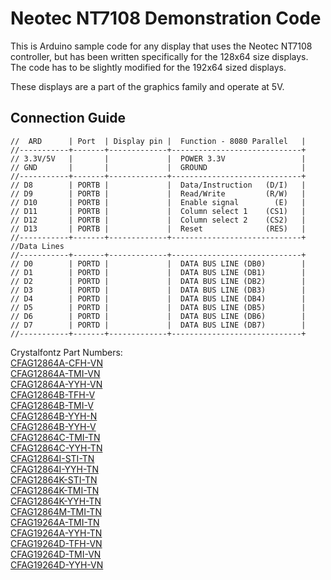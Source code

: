 # Neotec NT7108 Demonstration Code
This is Arduino sample code for any display that uses the Neotec NT7108 controller, but has been written specifically for the 128x64 size displays. The code has to be slightly modified for the 192x64 sized displays.

These displays are a part of the graphics family and operate at 5V.

## Connection Guide
```
//  ARD      | Port  | Display pin |  Function - 8080 Parallel   |
//-----------+-------+-------------+-----------------------------+
// 3.3V/5V   |       |             |  POWER 3.3V                 |
// GND       |       |             |  GROUND                     |
//-----------+-------+-------------+-----------------------------+
// D8        | PORTB |             |  Data/Instruction   (D/I)   |
// D9        | PORTB |             |  Read/Write		 (R/W)   |
// D10       | PORTB |             |  Enable signal	       (E)   |
// D11       | PORTB |             |  Column select 1	 (CS1)   |
// D12       | PORTB |             |  Column select 2	 (CS2)   |
// D13       | PORTB |             |  Reset			     (RES)   |
//-----------+-------+-------------+-----------------------------+
//Data Lines
//-----------+-------+-------------+-----------------------------+
// D0        | PORTD |             |  DATA BUS LINE (DB0)        |
// D1        | PORTD |             |  DATA BUS LINE (DB1)        |
// D2        | PORTD |             |  DATA BUS LINE (DB2)        |
// D3        | PORTD |             |  DATA BUS LINE (DB3)        |
// D4        | PORTD |             |  DATA BUS LINE (DB4)        |
// D5        | PORTD |             |  DATA BUS LINE (DB5)        |
// D6        | PORTD |             |  DATA BUS LINE (DB6)        |
// D7        | PORTD |             |  DATA BUS LINE (DB7)        |
//-----------+-------+-------------+-----------------------------+
```


Crystalfontz Part Numbers:\
[CFAG12864A-CFH-VN](https://www.crystalfontz.com/products/CFAG12864A-CFH-VN)\
[CFAG12864A-TMI-VN](https://www.crystalfontz.com/products/CFAG12864A-TMI-VN)\
[CFAG12864A-YYH-VN](https://www.crystalfontz.com/products/CFAG12864A-YYH-VN)\
[CFAG12864B-TFH-V](https://www.crystalfontz.com/products/CFAG12864B-TFH-V)\
[CFAG12864B-TMI-V](https://www.crystalfontz.com/products/CFAG12864B-TMI-V)\
[CFAG12864B-YYH-N](https://www.crystalfontz.com/products/CFAG12864B-YYH-N)\
[CFAG12864B-YYH-V](https://www.crystalfontz.com/products/CFAG12864B-YYH-V)\
[CFAG12864C-TMI-TN](https://www.crystalfontz.com/products/CFAG12864C-TMI-TN)\
[CFAG12864C-YYH-TN](https://www.crystalfontz.com/products/CFAG12864C-YYH-TN)\
[CFAG12864I-STI-TN](https://www.crystalfontz.com/products/CFAG12864I-STI-TN)\
[CFAG12864I-YYH-TN](https://www.crystalfontz.com/products/CFAG12864I-YYH-TN)\
[CFAG12864K-STI-TN](https://www.crystalfontz.com/products/CFAG12864K-STI-TN)\
[CFAG12864K-TMI-TN](https://www.crystalfontz.com/products/CFAG12864K-TMI-TN)\
[CFAG12864K-YYH-TN](https://www.crystalfontz.com/products/CFAG12864K-YYH-TN)\
[CFAG12864M-TMI-TN](https://www.crystalfontz.com/products/CFAG12864M-TMI-TN)\
[CFAG19264A-TMI-TN](https://www.crystalfontz.com/products/CFAG19264A-TMI-TN)\
[CFAG19264A-YYH-TN](https://www.crystalfontz.com/products/CFAG19264A-YYH-TN)\
[CFAG19264D-TFH-VN](https://www.crystalfontz.com/products/CFAG19264D-TFH-VN)\
[CFAG19264D-TMI-VN](https://www.crystalfontz.com/products/CFAG19264D-TMI-VN)\
[CFAG19264D-YYH-VN](https://www.crystalfontz.com/products/CFAG19264D-YYH-VN)
